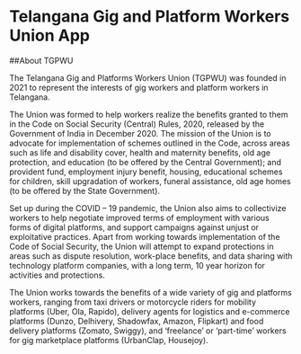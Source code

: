 Telangana Gig and Platform Workers Union App
=================


##About TGPWU

The Telangana Gig and Platforms Workers Union (TGPWU) was founded in 2021 to represent the interests of gig workers and platform workers in Telangana. 

The Union was formed to help workers realize the benefits granted to them in the  Code on Social Security (Central) Rules, 2020, released by the Government of India in December 2020. The mission of the Union is to advocate for implementation of schemes outlined in the Code, across areas such as life and disability cover, health and maternity benefits, old age protection, and education (to be offered by the Central Government); and  provident fund, employment injury benefit, housing, educational schemes for children, skill upgradation of workers, funeral assistance, old age homes (to be offered by the State Government). 

Set up during the COVID – 19 pandemic, the Union also aims to collectivize workers to help negotiate improved terms of employment with various forms of digital platforms, and support campaigns against unjust or exploitative practices. Apart from working towards implementation of the Code of Social Security, the Union will attempt to expand protections in areas such as dispute resolution, work-place benefits, and data sharing with technology platform companies, with a long term, 10 year horizon for activities and protections.  

The Union works towards the benefits of a wide variety of gig and platforms workers, ranging from taxi drivers or motorcycle riders for mobility platforms (Uber, Ola, Rapido), delivery agents for logistics and e-commerce platforms (Dunzo, Delhivery, Shadowfax, Amazon, Flipkart) and food delivery platforms (Zomato, Swiggy), and ‘freelance’ or ‘part-time’ workers for gig marketplace platforms (UrbanClap, Housejoy).
